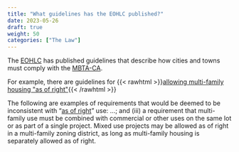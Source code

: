```yaml
---
title: "What guidelines has the EOHLC published?"
date: 2023-05-26
draft: true
weight: 50
categories: ["The Law"]
---
```

The [EOHLC](/posts/eohlc) has published guidelines that describe how cities and towns must comply with the [MBTA-CA](/posts/the-law/mbta-community-act).

For example, there are guidelines for {{< rawhtml >}}<a target="_new" href="
https://www.mass.gov/info-details/section-3a-guidelines#4.-allowing-multi-family-housing-“as-of-right”-">allowing multi-family housing "as of right"</a>{{< /rawhtml >}}

The following are examples of requirements that would be deemed to be inconsistent with “[as of right](/posts/permitting-by-right)” use: ...; and (iii) a requirement that multi-family use must be combined with commercial or other uses on the same lot or as part of a single project.  Mixed use projects may be allowed as of right in a multi-family zoning district, as long as multi-family housing is separately allowed as of right. 